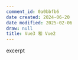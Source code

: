 ```yaml
---
comment_id: 0a0bbfb6
date created: 2024-06-20
date modified: 2025-02-06
draw: null
title: Vue3 和 Vue2
---
```

excerpt

<!-- more -->
